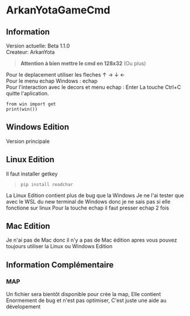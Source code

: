 # ArkanYotaGameCmd
## Information
Version actuelle: Beta 1.1.0      
Createur: ArkanYota

> **Attention à bien mettre le cmd en 128x32** (Ou plus) 

Pour le deplacement utiliser les fleches ↑ → ↓ ←   
Pour le menu echap Windows : echap   
Pour l'interaction avec le decors et menu echap : Enter
La touche Ctrl+C quitte l'aplication.

``` code :: phython
from win import get
print(win())

```


## Windows Edition
Version principale

## Linux Edition
Il faut installer getkey 
> ```pip install readchar``` 

La Linux Edition contient plus de bug que la Windows 
Je ne l'ai tester que avec le WSL du new terminal de Windows donc je ne sais pas si elle fonctione sur linux
Pour la touche echap il faut presser echap 2 fois
## Mac Edition 
Je n'ai pas de Mac donc il n'y a pas de Mac édition apres vous pouvez toujours utiliser la Linux ou Windows Edition
## Information Complémentaire
### MAP
Un fichier sera bientôt disponible pour crée la map, Elle contient Enormement de bug et n'est pas optimiser, C'est juste une aide au dévelopement
